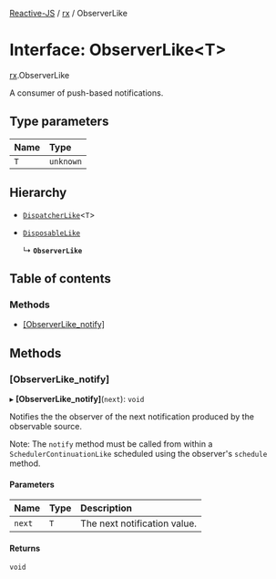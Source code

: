 [Reactive-JS](../README.md) / [rx](../modules/rx.md) / ObserverLike

# Interface: ObserverLike<T\>

[rx](../modules/rx.md).ObserverLike

A consumer of push-based notifications.

## Type parameters

| Name | Type |
| :------ | :------ |
| `T` | `unknown` |

## Hierarchy

- [`DispatcherLike`](rx.DispatcherLike.md)<`T`\>

- [`DisposableLike`](util.DisposableLike.md)

  ↳ **`ObserverLike`**

## Table of contents

### Methods

- [[ObserverLike\_notify]](rx.ObserverLike.md#[observerlike_notify])

## Methods

### [ObserverLike\_notify]

▸ **[ObserverLike_notify]**(`next`): `void`

Notifies the the observer of the next notification produced by the observable source.

Note: The `notify` method must be called from within a `SchedulerContinuationLike`
scheduled using the observer's `schedule` method.

#### Parameters

| Name | Type | Description |
| :------ | :------ | :------ |
| `next` | `T` | The next notification value. |

#### Returns

`void`
